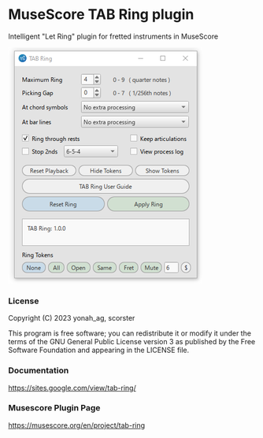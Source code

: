 # MuseScore TAB Ring plugin
Intelligent "Let Ring" plugin for fretted instruments in MuseScore

![01](https://github.com/yonah-ag/musescore-tab-ring/blob/main/pics/TABRing1.png)

### License

Copyright (C) 2023 yonah_ag, scorster

This program is free software; you can redistribute it or modify it under the terms of the GNU General Public License version 3 as published by the Free Software Foundation and appearing in the LICENSE file.  

### Documentation

https://sites.google.com/view/tab-ring/

### Musescore Plugin Page

https://musescore.org/en/project/tab-ring
